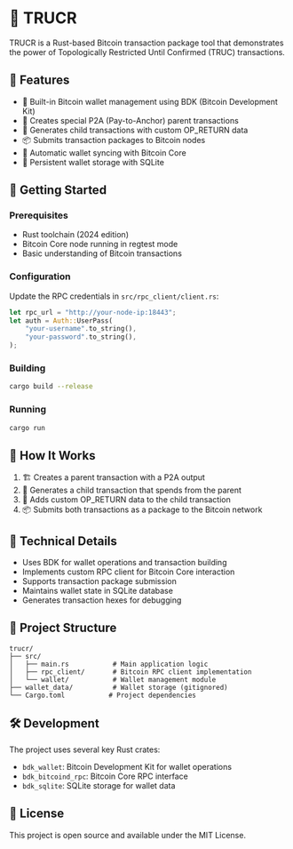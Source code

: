 # 🚚 TRUCR

TRUCR is a Rust-based Bitcoin transaction package tool that demonstrates the power of Topologically Restricted Until Confirmed (TRUC) transactions.

## 🌟 Features

- 🏦 Built-in Bitcoin wallet management using BDK (Bitcoin Development Kit)
- 🔗 Creates special P2A (Pay-to-Anchor) parent transactions
- 👶 Generates child transactions with custom OP_RETURN data
- 📦 Submits transaction packages to Bitcoin nodes
- 🔄 Automatic wallet syncing with Bitcoin Core
- 💾 Persistent wallet storage with SQLite

## 🚀 Getting Started

### Prerequisites

- Rust toolchain (2024 edition)
- Bitcoin Core node running in regtest mode
- Basic understanding of Bitcoin transactions

### Configuration

Update the RPC credentials in `src/rpc_client/client.rs`:

```rust
let rpc_url = "http://your-node-ip:18443";
let auth = Auth::UserPass(
    "your-username".to_string(),
    "your-password".to_string(),
);
```

### Building

```bash
cargo build --release
```

### Running

```bash
cargo run
```

## 🎯 How It Works

1. 🏗️ Creates a parent transaction with a P2A output
2. 👶 Generates a child transaction that spends from the parent
3. 📝 Adds custom OP_RETURN data to the child transaction
4. 📦 Submits both transactions as a package to the Bitcoin network

## 🔧 Technical Details

- Uses BDK for wallet operations and transaction building
- Implements custom RPC client for Bitcoin Core interaction
- Supports transaction package submission
- Maintains wallet state in SQLite database
- Generates transaction hexes for debugging

## 📁 Project Structure

```
trucr/
├── src/
│   ├── main.rs           # Main application logic
│   ├── rpc_client/       # Bitcoin RPC client implementation
│   └── wallet/           # Wallet management module
├── wallet_data/          # Wallet storage (gitignored)
└── Cargo.toml           # Project dependencies
```

## 🛠️ Development

The project uses several key Rust crates:
- `bdk_wallet`: Bitcoin Development Kit for wallet operations
- `bdk_bitcoind_rpc`: Bitcoin Core RPC interface
- `bdk_sqlite`: SQLite storage for wallet data

## 📜 License

This project is open source and available under the MIT License.
